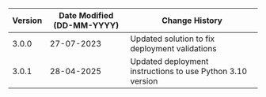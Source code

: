 | **Version** | **Date Modified (DD-MM-YYYY)** | **Change History**                                         |
|-------------|--------------------------------|------------------------------------------------------------|
| 3.0.0       | 27-07-2023                     | Updated solution to fix deployment validations             | 
| 3.0.1       | 28-04-2025                     | Updated deployment instructions to use Python 3.10 version | 


